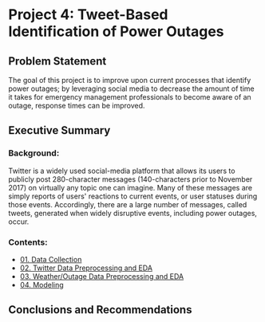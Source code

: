 # Project 4: Tweet-Based Identification of Power Outages


## Problem Statement

The goal of this project is to improve upon current processes that identify power outages; by leveraging social media to decrease the amount of time it takes for emergency management professionals to become aware of an outage, response times can be improved.
 

## Executive Summary
### Background:
Twitter is a widely used social-media platform that allows its users to publicly post 280-character messages (140-characters prior to November 2017) on virtually any topic one can imagine. Many of these messages are simply reports of users' reactions to current events, or user statuses during those events. Accordingly, there are a large number of messages, called tweets, generated when widely disruptive events, including power outages, occur.

### Contents:
- [01. Data Collection](https://git.generalassemb.ly/iceberg/DSI-Client-Project/blob/master/01_Data_Gathering.ipynb)
- [02. Twitter Data Preprocessing and EDA](https://git.generalassemb.ly/iceberg/DSI-Client-Project/blob/master/02_Data_Cleaning_Tweets.ipynb)
- [03. Weather/Outage Data Preprocessing and EDA]()
- [04. Modeling]()

## Conclusions and Recommendations


